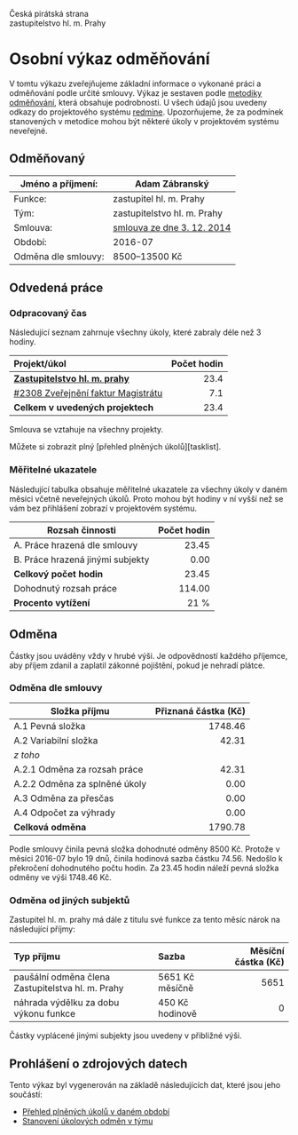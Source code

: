 Česká pirátská strana  
zastupitelstvo hl. m. Prahy

Osobní výkaz odměňování
=======================

V tomtu výkazu zveřejňujeme základní informace o vykonané práci a odměňování
podle určité smlouvy. Výkaz je sestaven podle [metodiky odměňování][metodika],
která obsahuje podrobnosti. U všech údajů jsou uvedeny odkazy do projektového
systému [redmine](https://redmine.pirati.cz). Upozorňujeme, že za podmínek
stanovených v metodice mohou být některé úkoly v projektovém systému neveřejné.

Odměňovaný
----------

Jméno a příjmení:        | Adam Zábranský
-----------------------  | --------------------
Funkce:                  | zastupitel hl. m. Prahy
Tým:                     | zastupitelstvo hl. m. Prahy
Smlouva:                 | [smlouva ze dne 3. 12. 2014][smlouva]
Období:                  | 2016-07
Odměna dle smlouvy:      | 8500–13500 Kč

Odvedená práce
--------------

### Odpracovaný čas

Následující seznam zahrnuje všechny úkoly, které zabraly déle než 3 hodiny.

| Projekt/úkol                                |   Počet hodin |
|:--------------------------------------------|--------------:|
| **[Zastupitelstvo hl. m. prahy][p15]**      |          23.4 |
| [#2308 Zveřejnění faktur Magistrátu][t2308] |           7.1 |
| **Celkem v uvedených projektech**           |          23.4 |

Smlouva se vztahuje na všechny projekty. 

Můžete si zobrazit plný [přehled plněných úkolů][tasklist].

### Měřitelné ukazatele

Následující tabulka obsahuje měřitelné ukazatele za všechny úkoly v daném měsíci
včetně neveřejných úkolů. Proto mohou být hodiny v ní vyšší než se vám bez
přihlášení zobrazí v projektovém systému.

Rozsah činnosti                        | Počet hodin
--------------                         | ----------:
A. Práce hrazená dle smlouvy           |  23.45
B. Práce hrazená jinými subjekty       |   0.00
**Celkový počet hodin**                |  23.45
Dohodnutý rozsah práce                 | 114.00
**Procento vytížení**                  |   21 %

Odměna
------

Částky jsou uváděny vždy v hrubé výši. Je odpovědností každého příjemce, aby
příjem zdanil a zaplatil zákonné pojištění, pokud je nehradí plátce.

### Odměna dle smlouvy

Složka příjmu                 | Přiznaná částka (Kč)
-----------------             | --------------------:
A.1 Pevná složka              |  1748.46
A.2 Variabilní složka         |    42.31
*z toho*                      |
A.2.1 Odměna za rozsah práce  |    42.31
A.2.2 Odměna za splněné úkoly |     0.00
A.3 Odměna za přesčas         |     0.00
A.4 Odpočet za výhrady        |     0.00
**Celková odměna**            |  1790.78

Podle smlouvy činila pevná složka dohodnuté odměny 8500 Kč. Protože v měsíci 2016-07 bylo 19 dnů, činila hodinová sazba částku 74.56. Nedošlo k překročení dohodnutého počtu hodin. Za 23.45 hodin náleží pevná složka odměny ve výši 1748.46 Kč. 

### Odměna od jiných subjektů

Zastupitel hl. m. prahy má dále z titulu své funkce za tento měsíc nárok na následující příjmy:

| Typ příjmu                                        | Sazba           |   Měsíční částka (Kč) |
|:--------------------------------------------------|:----------------|----------------------:|
| paušální odměna člena Zastupitelstva hl. m. Prahy | 5651 Kč měsíčně |                  5651 |
| náhrada výdělku za dobu výkonu funkce             | 450 Kč hodinově |                     0 |

Částky vyplácené jinými subjekty jsou uvedeny v přibližné výši.


Prohlášení o zdrojových datech
------------------------------

Tento výkaz byl vygenerován na základě následujících dat, které jsou jeho součástí:

* [Přehled plněných úkolů v daném období](vykaz.csv)
* [Stanovení úkolových odměn v týmu](ukoly.csv)

[metodika]: https://redmine.pirati.cz/projects/praha/wiki/Odm%C4%9B%C5%88ov%C3%A1n%C3%AD_zastupitel%C5%AF


[p15]: https://redmine.pirati.cz/time_entries.csv?c[]=project&c[]=user&c[]=activity&c[]=issue&c[]=hours&c[]=cf_16&c[]=spent_on&f[]=spent_on&f[]=user_id&f[]=&op[spent_on]=><&op[user_id]==&utf8=%E2%9C%93&v[spent_on][]=2016-07-01&v[spent_on][]=2016-07-31&v[user_id][]=1&v[user_id][]=6&f[]=project_id&op[project_id]==&v[project_id][]=15

[t2308]: https://redmine.pirati.cz/issues/2308/time_entries?c[]=project&c[]=user&c[]=activity&c[]=issue&c[]=hours&c[]=cf_16&c[]=spent_on&f[]=spent_on&f[]=user_id&f[]=&op[spent_on]=><&op[user_id]==&utf8=%E2%9C%93&v[spent_on][]=2016-07-01&v[spent_on][]=2016-07-31&v[user_id][]=1&v[user_id][]=6



[smlouva]: https://smlouvy.pirati.cz/smlouvy/2014/11/13/adam-zabransky/
